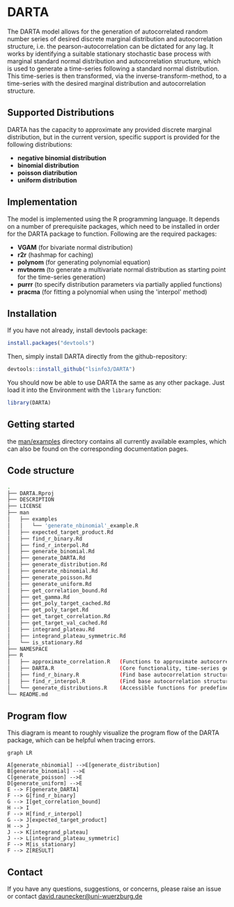 # DARTA

The DARTA model allows for the generation of autocorrelated random number series of desired discrete marginal distribution and autocorrelation structure, i.e. the pearson-autocorrelation can be dictated for any lag. It works by identifying a suitable stationary stochastic base process with marginal standard normal distribution and autocorrelation structure, which is used to generate a time-series following a standard normal distribution. This time-series is then transformed, via the inverse-transform-method, to a time-series with the desired marginal distribution and autocorrelation structure.

## Supported Distributions

DARTA has the capacity to approximate any provided discrete marginal distribution, but in the current version, specific support is provided for the following distributions: 
- **negative binomial distribution** 
- **binomial distribution** 
- **poisson diatribution** 
- **uniform distribution**

## Implementation

The model is implemented using the R programming language. It depends on a number of prerequisite packages, which need to be installed in order for the DARTA package to function. Following are the required packages:

-   **VGAM** (for bivariate normal distribution)
-   **r2r** (hashmap for caching)
-   **polynom** (for generating polynomial equation)
-   **mvtnorm** (to generate a multivariate normal distribution as starting point for the time-series generation)
-   **purrr** (to specify distribution parameters via partially applied functions)
-   **pracma** (for fitting a polynomial when using the 'interpol' method)

## Installation

If you have not already, install devtools package:

``` r
install.packages("devtools")
```

Then, simply install DARTA directly from the github-repository:

``` r
devtools::install_github("lsinfo3/DARTA")
```

You should now be able to use DARTA the same as any other package. Just load it into the Environment with the <code>library</code> function:

``` r
library(DARTA)
```

## Getting started

the [man/examples](man/examples) directory contains all currently available examples, which can also be found on the corresponding documentation pages.

## Code structure

``` bash
.
├── DARTA.Rproj
├── DESCRIPTION
├── LICENSE
├── man
│   ├── examples
│   │   └── 'generate_nbinomial'_example.R
│   ├── expected_target_product.Rd
│   ├── find_r_binary.Rd
│   ├── find_r_interpol.Rd
│   ├── generate_binomial.Rd
│   ├── generate_DARTA.Rd
│   ├── generate_distribution.Rd
│   ├── generate_nbinomial.Rd
│   ├── generate_poisson.Rd
│   ├── generate_uniform.Rd
│   ├── get_correlation_bound.Rd
│   ├── get_gamma.Rd
│   ├── get_poly_target_cached.Rd
│   ├── get_poly_target.Rd
│   ├── get_target_correlation.Rd
│   ├── get_target_val_cached.Rd
│   ├── integrand_plateau.Rd
│   ├── integrand_plateau_symmetric.Rd
│   └── is_stationary.Rd
├── NAMESPACE
├── R
│   ├── approximate_correlation.R   (Functions to approximate autocorrelation)
│   ├── DARTA.R                     (Core functionality, time-series generation)
│   ├── find_r_binary.R             (Find base autocorrelation structure by binary search)
│   ├── find_r_interpol.R           (Find base autocorrelation structure by interpolation from polynomial)
│   └── generate_distributions.R    (Accessible functions for predefined CDFs)
└── README.md
```

## Program flow
This diagram is meant to roughly visualize the program flow of the DARTA package, which can be helpful when tracing errors.

```mermaid
graph LR

A[generate_nbinomial] -->E[generate_distribution]
B[generate_binomial] -->E
C[generate_poisson] -->E
D[generate_uniform] -->E
E --> F[generate_DARTA]
F --> G[find_r_binary]
G --> I[get_correlation_bound]
H --> I
F --> H[find_r_interpol]
G --> J[expected_target_product]
H --> J
J --> K[integrand_plateau]
J --> L[integrand_plateau_symmetric]
F --> M[is_stationary]
F --> Z[RESULT]
```

## Contact

If you have any questions, suggestions, or concerns, please raise an issue or contact [david.raunecker\@uni-wuerzburg.de](mailto:david.raunecker@uni-wuerzburg.de)
